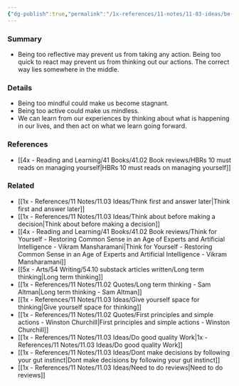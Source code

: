 ```yaml
---
{"dg-publish":true,"permalink":"/1x-references/11-notes/11-03-ideas/be-both-reflective-and-reactive/","title":"Be both reflective and reactive","created":"2024-07-03T16:53:59.175+03:00","updated":"2024-07-03T16:53:59.175+03:00"}
---
```



### Summary
- Being too reflective may prevent us from taking any action. Being too quick to react may prevent us from thinking out our actions. The correct way lies somewhere in the middle.

### Details
- Being too mindful could make us become stagnant.
- Being too active could make us mindless.
- We can learn from our experiences by thinking about what is happening in our lives, and then act on what we learn going forward.

### References
- [[4x - Reading and Learning/41 Books/41.02 Book reviews/HBRs 10 must reads on managing yourself\|HBRs 10 must reads on managing yourself]]

### Related
- [[1x - References/11 Notes/11.03 Ideas/Think first and answer later\|Think first and answer later]]
- [[1x - References/11 Notes/11.03 Ideas/Think about before making a decision\|Think about before making a decision]]
- [[4x - Reading and Learning/41 Books/41.02 Book reviews/Think for Yourself - Restoring Common Sense in an Age of Experts and Artificial Intelligence - Vikram Mansharamani\|Think for Yourself - Restoring Common Sense in an Age of Experts and Artificial Intelligence - Vikram Mansharamani]]
- [[5x - Arts/54 Writing/54.10 substack articles written/Long term thinking\|Long term thinking]]
- [[1x - References/11 Notes/11.02 Quotes/Long term thinking - Sam Altman\|Long term thinking - Sam Altman]]
- [[1x - References/11 Notes/11.03 Ideas/Give yourself space for thinking\|Give yourself space for thinking]]
- [[1x - References/11 Notes/11.02 Quotes/First principles and simple actions - Winston Churchill\|First principles and simple actions - Winston Churchill]]
- [[1x - References/11 Notes/11.03 Ideas/Do good quality Work\|1x - References/11 Notes/11.03 Ideas/Do good quality Work]]
- [[1x - References/11 Notes/11.03 Ideas/Dont make decisions by following your gut instinct\|Dont make decisions by following your gut instinct]]
- [[1x - References/11 Notes/11.03 Ideas/Need to do reviews\|Need to do reviews]]